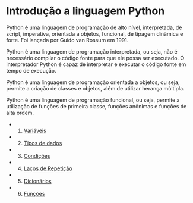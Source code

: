 # Introdução a linguagem Python

Python é uma linguagem de programação de alto nível, interpretada, de script, imperativa, orientada a objetos, funcional, de tipagem dinâmica e forte. Foi lançada por Guido van Rossum em 1991.

Python é uma linguagem de programação interpretada, ou seja, não é necessário compilar o código fonte para que ele possa ser executado. O interpretador Python é capaz de interpretar e executar o código fonte em tempo de execução.

Python é uma linguagem de programação orientada a objetos, ou seja, permite a criação de classes e objetos, além de utilizar herança múltipla.

Python é uma linguagem de programação funcional, ou seja, permite a utilização de funções de primeira classe, funções anônimas e funções de alta ordem.

- 1. [Variáveis](https://github.com/cilab-ufersa/introduction_machine_learning/blob/main/parte_1_introducao_python/variaveis.md) 
- 2. [Tipos de dados](https://github.com/cilab-ufersa/introduction_machine_learning/blob/main/parte_1_introducao_python/variaveis.md)
- 3. [Condições](https://github.com/cilab-ufersa/introduction_machine_learning/tree/main/parte_1_introducao_python/condicional_e_lacos)
- 4. [Laços de Repetição]()
- 5. [Dicionários]()
- 6. [Funções]()
